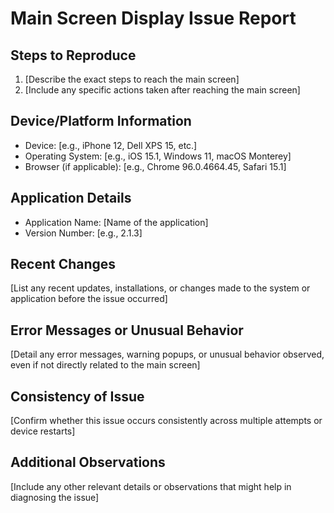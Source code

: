# Main Screen Display Issue Report

## Steps to Reproduce
1. [Describe the exact steps to reach the main screen]
2. [Include any specific actions taken after reaching the main screen]

## Device/Platform Information
- Device: [e.g., iPhone 12, Dell XPS 15, etc.]
- Operating System: [e.g., iOS 15.1, Windows 11, macOS Monterey]
- Browser (if applicable): [e.g., Chrome 96.0.4664.45, Safari 15.1]

## Application Details
- Application Name: [Name of the application]
- Version Number: [e.g., 2.1.3]

## Recent Changes
[List any recent updates, installations, or changes made to the system or application before the issue occurred]

## Error Messages or Unusual Behavior
[Detail any error messages, warning popups, or unusual behavior observed, even if not directly related to the main screen]

## Consistency of Issue
[Confirm whether this issue occurs consistently across multiple attempts or device restarts]

## Additional Observations
[Include any other relevant details or observations that might help in diagnosing the issue]
